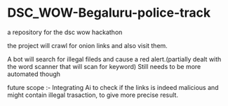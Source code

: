 # DSC_WOW-Begaluru-police-track
a repository for the dsc wow hackathon

the project will crawl for onion links and also visit them. 

A bot will search for illegal fileds and cause a red alert.(partially dealt with the word scanner that will scan for keyword)
Still needs to be more automated though

future scope :- Integrating Ai to check if the links is indeed malicious and might contain illegal trasaction, to give more precise result.

